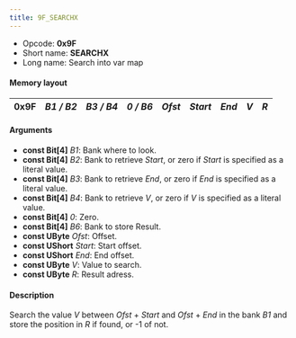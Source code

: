 ```yaml
---
title: 9F_SEARCHX
---
```


- Opcode: **0x9F**
- Short name: **SEARCHX**
- Long name: Search into var map

#### Memory layout

| 0x9F | *B1 / B2* | *B3 / B4* | *0 / B6* | *Ofst* | *Start* | *End* | *V* | *R* |
|------|-----------|-----------|----------|--------|---------|-------|-----|-----|

#### Arguments

- **const Bit\[4\]** *B1*: Bank where to look.
- **const Bit\[4\]** *B2*: Bank to retrieve *Start*, or zero if *Start* is specified as a literal value.
- **const Bit\[4\]** *B3*: Bank to retrieve *End*, or zero if *End* is specified as a literal value.
- **const Bit\[4\]** *B4*: Bank to retrieve *V*, or zero if *V* is specified as a literal value.
- **const Bit\[4\]** *0*: Zero.
- **const Bit\[4\]** *B6*: Bank to store Result.
- **const UByte** *Ofst*: Offset.
- **const UShort** *Start*: Start offset.
- **const UShort** *End*: End offset.
- **const UByte** *V*: Value to search.
- **const UByte** *R*: Result adress.

#### Description

Search the value *V* between *Ofst* + *Start* and *Ofst* + *End* in the bank *B1* and store the position in *R* if found, or -1 of not.
